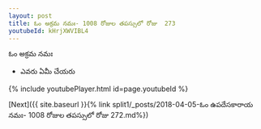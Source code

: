 ```yaml
---
layout: post
title: ఓం అక్రమ నమః- 1008 రోజుల తపస్సులో రోజు  273
youtubeId: kHrjXWVIBL4
---
```

 
 
 ఓం అక్రమ నమః  
 
 -  ఎవరు ఏమీ చేయరు 
 
  
 
  
 
 
 
 
 
 


{% include youtubePlayer.html id=page.youtubeId %}
 
[Next]({{ site.baseurl }}{% link  split1/_posts/2018-04-05-ఓం ఉపదేసకారాయ నమః- 1008 రోజుల తపస్సులో రోజు  272.md%})
 
